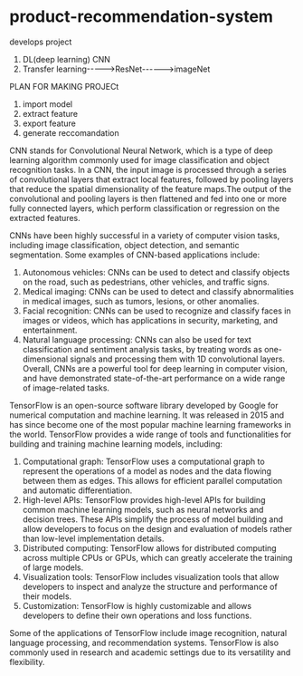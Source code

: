 # product-recommendation-system
develops project
1. DL(deep learning) CNN
2. Transfer learning----->ResNet------>imageNet
                 
                 
PLAN FOR MAKING PROJECt
1. import model
2. extract feature
3. export feature
4. generate reccomandation

  
CNN stands for Convolutional Neural Network, which is a type of deep learning algorithm commonly used for image classification and object recognition tasks.
In a CNN, the input image is processed through a series of convolutional layers that extract local features, followed by pooling layers that reduce the spatial dimensionality of the feature maps.The output of the convolutional and pooling layers is then flattened and fed into one or more fully connected layers, which perform classification or regression on the extracted features.

CNNs have been highly successful in a variety of computer vision tasks, including image classification, object detection, and semantic segmentation. Some examples of CNN-based applications include:

1. Autonomous vehicles: CNNs can be used to detect and classify objects on the road, such as pedestrians, other vehicles, and traffic signs.
2. Medical imaging: CNNs can be used to detect and classify abnormalities in medical images, such as tumors, lesions, or other anomalies.
3. Facial recognition: CNNs can be used to recognize and classify faces in images or videos, which has applications in security, marketing, and entertainment.
4. Natural language processing: CNNs can also be used for text classification and sentiment analysis tasks, by treating words as one-dimensional signals and processing    them with 1D convolutional layers.
Overall, CNNs are a powerful tool for deep learning in computer vision, and have demonstrated state-of-the-art performance on a wide range of image-related tasks.


TensorFlow is an open-source software library developed by Google for numerical computation and machine learning. It was released in 2015 and has since become one of the most popular machine learning frameworks in the world. TensorFlow provides a wide range of tools and functionalities for building and training machine learning models, including:

1. Computational graph: TensorFlow uses a computational graph to represent the operations of a model as nodes and the data flowing between them as edges. This allows for efficient parallel computation and automatic differentiation.
2. High-level APIs: TensorFlow provides high-level APIs for building common machine learning models, such as neural networks and decision trees. These APIs simplify the process of model building and allow developers to focus on the design and evaluation of models rather than low-level implementation details.
3. Distributed computing: TensorFlow allows for distributed computing across multiple CPUs or GPUs, which can greatly accelerate the training of large models.
4. Visualization tools: TensorFlow includes visualization tools that allow developers to inspect and analyze the structure and performance of their models.
5. Customization: TensorFlow is highly customizable and allows developers to define their own operations and loss functions.

Some of the applications of TensorFlow include image recognition, natural language processing, and recommendation systems. TensorFlow is also commonly used in research and academic settings due to its versatility and flexibility.



